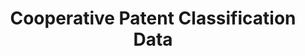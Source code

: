 ---
layout: default
bigquery: https://console.cloud.google.com/bigquery?p=patents-public-data&d=cpc&page=dataset
citation: '“Cooperative Patent Classification” by the EPO and USPTO, for public use. '
contributors: EPO, USPTO
cost: None
description: Cooperative Patent Classification Data contains the scheme and definitions
  of the Cooperative Patent Classification system for classifying patent documents.
  The CPC is the result of a partnership between the EPO and the USPTO in their joint
  effort to develop a common, internationally compatible classification system for
  technical documents, in particular patent publications, which will be used by both
  offices in the patent granting process
documentation: https://www.cooperativepatentclassification.org/cpcSchemeAndDefinitions
last_edit: 04/07/2022, 14:00:01
location: https://www.cooperativepatentclassification.org/index
maintained_by: USPTO, EPO
schema_fields:
- breakdown_code
- status
- dateRevised
- additional_only
- title_part
- informativeReferences
- breakdownCode
- childGroups
- residual_references
- children
- ipcConcordant
- titlePart
- not_allocatable
- ipc_concordant
- application_references
- parents
- glossary
- date_revised
- notAllocatable
- residualReferences
- synonyms
- definition
- applicationReferences
- symbol
- title_full
- limiting_references
- sizeCache
- limitingReferences
- informative_references
- child_groups
- titleFull
- level
shortname: cooperative_patent_classification
tags:
- patents
- science
title: Cooperative Patent Classification Data
uuid: 984374a7-16e9-4b35-9445-458daceb01bf
---